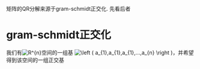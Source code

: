矩阵的QR分解来源于gram-schmidt正交化. 先看后者

# gram-schmidt正交化
我们有<img src="https://latex.codecogs.com/gif.latex?R^{n}" title="R^{n}" />空间的一组基 <img src="https://latex.codecogs.com/gif.latex?\left&space;(&space;a_{1},a_{1},a_{1},...,a_{n}&space;\right&space;)" title="\left ( a_{1},a_{1},a_{1},...,a_{n} \right )" />，并希望得到该空间的一组正交基


